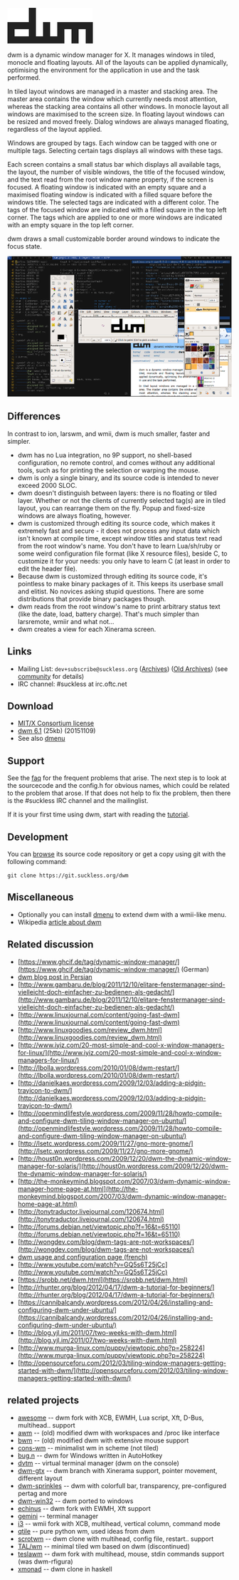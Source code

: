 ![dwm](dwm.svg)

dwm is a dynamic window manager for X. It manages windows in tiled, monocle and
floating layouts. All of the layouts can be applied dynamically, optimising the
environment for the application in use and the task performed.

In tiled layout windows are managed in a master and stacking area. The master
area contains the window which currently needs most attention, whereas the
stacking area contains all other windows. In monocle layout all windows are
maximised to the screen size. In floating layout windows can be resized and
moved freely. Dialog windows are always managed floating, regardless of the
layout applied.

Windows are grouped by tags. Each window can be tagged with one or multiple
tags. Selecting certain tags displays all windows with these tags.

Each screen contains a small status bar which displays all available tags, the
layout, the number of visible windows, the title of the focused window, and the
text read from the root window name property, if the screen is focused. A
floating window is indicated with an empty square and a maximised floating
window is indicated with a filled square before the windows title. The selected
tags are indicated with a different color. The tags of the focused window are
indicated with a filled square in the top left corner. The tags which are
applied to one or more windows are indicated with an empty square in the top
left corner.

dwm draws a small customizable border around windows to indicate the focus
state.

[![Screenshot](screenshots/dwm-20100318s.png)](screenshots/dwm-20100318.png)

Differences
-----------
In contrast to ion, larswm, and wmii, dwm is much smaller, faster and simpler.

* dwm has no Lua integration, no 9P support, no shell-based configuration, no
  remote control, and comes without any additional tools, such as for printing
  the selection or warping the mouse.
* dwm is only a single binary, and its source code is intended to never exceed
  2000 SLOC.
* dwm doesn't distinguish between layers: there is no floating or tiled layer.
  Whether or not the clients of currently selected tag(s) are in tiled layout,
  you can rearrange them on the fly. Popup and fixed-size windows are always
  floating, however.
* dwm is customized through editing its source code, which makes it extremely
  fast and secure - it does not process any input data which isn't known at
  compile time, except window titles and status text read from the root window's
  name. You don't have to learn Lua/sh/ruby or some weird configuration file
  format (like X resource files), beside C, to customize it for your needs: you
  only have to learn C (at least in order to edit the header file).
* Because dwm is customized through editing its source code, it's pointless to
  make binary packages of it. This keeps its userbase small and elitist. No
  novices asking stupid questions. There are some distributions that provide
  binary packages though.
* dwm reads from the root window's name to print arbitrary status text (like
  the date, load, battery charge). That's much simpler than larsremote, wmiir and
  what not...
* dwm creates a view for each Xinerama screen.

Links
-----
* Mailing List: `dev+subscribe@suckless.org`
  ([Archives](//lists.suckless.org/dev/))
  ([Old Archives](//lists.suckless.org/dwm/)) (see
  [community](//suckless.org/community/) for details)
* IRC channel: #suckless at irc.oftc.net

Download
--------
* [MIT/X Consortium license](//git.suckless.org/dwm/plain/LICENSE)
* [dwm 6.1](//dl.suckless.org/dwm/dwm-6.1.tar.gz) (25kb) (20151109)
* See also [dmenu](//tools.suckless.org/dmenu)

Support
-------
See the [faq](//dwm.suckless.org/faq) for the frequent problems that
arise. The next step is to look at the sourcecode and the config.h for obvious
names, which could be related to the problem that arose. If that does not help
to fix the problem, then there is the #suckless IRC channel and the
mailinglist.

If it is your first time using dwm, start with reading the
[tutorial](//dwm.suckless.org/tutorial).

Development
-----------
You can [browse](//git.suckless.org/dwm) its source code repository or get a copy using git with the following command:

	git clone https://git.suckless.org/dwm

Miscellaneous
-------------
* Optionally you can install [dmenu](//tools.suckless.org/dmenu) to extend dwm
  with a wmii-like menu.
* Wikipedia [article about dwm](http://en.wikipedia.org/wiki/Dwm)

Related discussion
------------------
* [https://www.ghcif.de/tag/dynamic-window-manager/](https://www.ghcif.de/tag/dynamic-window-manager/) (German)
* [dwm blog post in Persian](http://efazati.blog.ir/post/DWM-%D8%B1%D8%A7%D9%87%DA%A9%D8%A7%D8%B1-%D9%85%D9%86%D8%A7%D8%B3%D8%A8%DB%8C-%D8%A8%D8%B1%D8%A7%DB%8C-%D9%85%D8%AF%DB%8C%D8%B1%DB%8C%D8%AA-%D9%BE%D9%86%D8%AC%D8%B1%D9%87-%D9%87%D8%A7-%D8%AF%D8%B1-%D9%84%DB%8C%D9%86%D9%88%DA%A9%D8%B3)
* [http://www.gambaru.de/blog/2011/12/10/elitare-fenstermanager-sind-vielleicht-doch-einfacher-zu-bedienen-als-gedacht/](http://www.gambaru.de/blog/2011/12/10/elitare-fenstermanager-sind-vielleicht-doch-einfacher-zu-bedienen-als-gedacht/)
* [http://www.linuxjournal.com/content/going-fast-dwm](http://www.linuxjournal.com/content/going-fast-dwm)
* [http://www.linuxgoodies.com/review_dwm.html](http://www.linuxgoodies.com/review_dwm.html)
* [http://www.iyiz.com/20-most-simple-and-cool-x-window-managers-for-linux/](http://www.iyiz.com/20-most-simple-and-cool-x-window-managers-for-linux/)
* [http://lbolla.wordpress.com/2010/01/08/dwm-restart/](http://lbolla.wordpress.com/2010/01/08/dwm-restart/)
* [http://danielkaes.wordpress.com/2009/12/03/adding-a-pidgin-trayicon-to-dwm/](http://danielkaes.wordpress.com/2009/12/03/adding-a-pidgin-trayicon-to-dwm/)
* [http://openmindlifestyle.wordpress.com/2009/11/28/howto-compile-and-configure-dwm-tiling-window-manager-on-ubuntu/](http://openmindlifestyle.wordpress.com/2009/11/28/howto-compile-and-configure-dwm-tiling-window-manager-on-ubuntu/)
* [http://lsetc.wordpress.com/2009/11/27/gno-more-gnome/](http://lsetc.wordpress.com/2009/11/27/gno-more-gnome/)
* [http://houst0n.wordpress.com/2009/12/20/dwm-the-dynamic-window-manager-for-solaris/](http://houst0n.wordpress.com/2009/12/20/dwm-the-dynamic-window-manager-for-solaris/)
* [http://the-monkeymind.blogspot.com/2007/03/dwm-dynamic-window-manager-home-page-at.html](http://the-monkeymind.blogspot.com/2007/03/dwm-dynamic-window-manager-home-page-at.html)
* [http://tonytraductor.livejournal.com/120674.html](http://tonytraductor.livejournal.com/120674.html)
* [http://forums.debian.net/viewtopic.php?f=16&t=65110](http://forums.debian.net/viewtopic.php?f=16&t=65110)
* [http://wongdev.com/blog/dwm-tags-are-not-workspaces/](http://wongdev.com/blog/dwm-tags-are-not-workspaces/)
* [dwm usage and configuration page (french)](http://yeuxdelibad.net/Logiciel-libre/Suckless/dwm/index.html)
* [http://www.youtube.com/watch?v=GQ5s6T25jCc](http://www.youtube.com/watch?v=GQ5s6T25jCc)
* [https://srobb.net/dwm.html](https://srobb.net/dwm.html)
* [http://rhunter.org/blog/2012/04/17/dwm-a-tutorial-for-beginners/](http://rhunter.org/blog/2012/04/17/dwm-a-tutorial-for-beginners/)
* [https://cannibalcandy.wordpress.com/2012/04/26/installing-and-configuring-dwm-under-ubuntu/](https://cannibalcandy.wordpress.com/2012/04/26/installing-and-configuring-dwm-under-ubuntu/)
* [http://blog.yjl.im/2011/07/two-weeks-with-dwm.html](http://blog.yjl.im/2011/07/two-weeks-with-dwm.html)
* [http://www.murga-linux.com/puppy/viewtopic.php?p=258224](http://www.murga-linux.com/puppy/viewtopic.php?p=258224)
* [http://opensourceforu.com/2012/03/tiling-window-managers-getting-started-with-dwm/](http://opensourceforu.com/2012/03/tiling-window-managers-getting-started-with-dwm/)

related projects
----------------
* [awesome](http://awesome.naquadah.org/) -- dwm fork with XCB, EWMH, Lua script, Xft, D-Bus, multihead.. support
* [awm](https://github.com/Alpt/awm/blob/master/README) -- (old) modified dwm with workspaces and /proc like interface
* [bwm](//lists.suckless.org/dwm/0708/3085.html) -- (old) modified dwm with extensive mouse support
* [cons-wm](http://github.com/dharmatech/psilab/tree/master/cons-wm) -- minimalist wm in scheme (not tiled)
* [bug.n](https://github.com/fuhsjr00/bug.n) -- dwm for Windows written in AutoHotkey
* [dvtm](http://www.brain-dump.org/projects/dvtm/) -- virtual terminal manager (dwm on the console)
* [dwm-gtx](http://s01.de/~gottox/index.cgi/proj_dwm) -- dwm branch with Xinerama support, pointer movement, different layout
* [dwm-sprinkles](http://0mark.unserver.de/dwm-sprinkles/) -- dwm with colorfull bar, transparency, pre-configured pertag and more
* [dwm-win32](http://www.brain-dump.org/projects/dwm-win32/) -- dwm ported to windows
* [echinus](http://www.rootshell.be/~polachok/code/) -- dwm fork with EWMH, Xft support
* [gemini](http://gemini.digitalmediaplanet.net) -- terminal manager
* [i3](http://i3.zekjur.net/) -- wmii fork with XCB, multihead, vertical column, command mode
* [qtile](http://www.qtile.org/) -- pure python wm, used ideas from dwm
* [scrotwm](http://www.peereboom.us/scrotwm/html/scrotwm.html) -- dwm clone with multihead, config file, restart.. support
* [TAL/wm](http://talwm.sourceforge.net/) -- minimal tiled wm based on dwm (discontinued)
* [teslawm](http://teslawm.org/) -- dwm fork with multihead, mouse, stdin commands support (was dwm-rfigura)
* [xmonad](http://www.xmonad.org/) -- dwm clone in haskell
